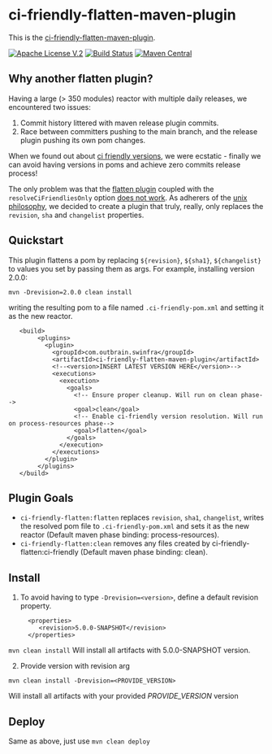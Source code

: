 # ci-friendly-flatten-maven-plugin 

This is the [ci-friendly-flatten-maven-plugin](https://github.com/outbrain/ci-friendly-flatten-maven-plugin).

[![Apache License V.2](https://img.shields.io/badge/license-Apache%20V.2-blue.svg)](https://github.com/outbrain/ci-friendly-plugin/blob/master/LICENSE) 
[![Build Status](https://travis-ci.org/outbrain/ci-friendly-flatten-maven-plugin.svg?branch=main)](https://travis-ci.org/github/outbrain/ci-friendly-flatten-maven-plugin)
[![Maven Central](https://img.shields.io/maven-central/v/com.outbrain.swinfra/ci-friendly-flatten-maven-plugin.svg?label=Maven%20Central)](http://search.maven.org/#search%7Cga%7C1%7Cci-friendly-flatten-maven-plugin)

## Why another flatten plugin?
Having a large (> 350 modules) reactor with multiple daily releases,
we encountered two issues:
1) Commit history littered with maven release plugin commits.
2) Race between committers pushing to the main branch, and the release plugin pushing its own pom changes.

When we found out about [ci friendly versions](https://maven.apache.org/maven-ci-friendly.html), we were ecstatic - finally we can avoid having
versions in poms and achieve zero commits release process!

The only problem was that the [flatten plugin](https://www.mojohaus.org/flatten-maven-plugin) coupled with the `resolveCiFriendliesOnly`
option [does not work](https://github.com/mojohaus/flatten-maven-plugin/issues/51#issuecomment-566069689).
As adherers of the [unix philosophy](https://en.wikipedia.org/wiki/Unix_philosophy#:~:text=The%20Unix%20philosophy%20emphasizes%20building,as%20opposed%20to%20monolithic%20design.),
we decided to create a plugin that truly, really, only replaces the `revision`, `sha` and `changelist` properties. 

## Quickstart
This plugin flattens a pom by replacing `${revision}`, `${sha1}`, `${changelist}` to 
 values you set by passing them as args. For example, installing version 2.0.0:
 
    mvn -Drevision=2.0.0 clean install
   
 writing the resulting pom to a file named `.ci-friendly-pom.xml` and setting it as the new reactor.
```
   <build>
        <plugins>
          <plugin>
            <groupId>com.outbrain.swinfra</groupId>
            <artifactId>ci-friendly-flatten-maven-plugin</artifactId>
            <!--<version>INSERT LATEST VERSION HERE</version>-->
            <executions>
              <execution>
                <goals>
                  <!-- Ensure proper cleanup. Will run on clean phase-->
                  <goal>clean</goal>
                  <!-- Enable ci-friendly version resolution. Will run on process-resources phase-->
                  <goal>flatten</goal>
                </goals>
              </execution>
            </executions>
          </plugin>
        </plugins>
   </build>
```
## Plugin Goals
 - `ci-friendly-flatten:flatten` replaces `revision`, `sha1`, `changelist`, writes the resolved pom file to `.ci-friendly-pom.xml` and sets it as the new reactor (Default maven phase binding: process-resources).
 - `ci-friendly-flatten:clean` removes any files created by ci-friendly-flatten:ci-friendly (Default maven phase binding: clean).

## Install

1. To avoid having to type `-Drevision=<version>`, define a default revision property. 

         <properties>
            <revision>5.0.0-SNAPSHOT</revision>
         </properties>

`mvn clean install`
Will install all artifacts with 5.0.0-SNAPSHOT version.

2. Provide version with revision arg

`mvn clean install -Drevision=<PROVIDE_VERSION>`

Will install all artifacts with your provided *PROVIDE_VERSION* version

## Deploy

Same as above, just use `mvn clean deploy`

